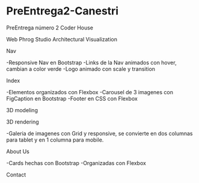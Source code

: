 # PreEntrega2-Canestri
PreEntrega número 2 Coder House

Web Phrog Studio Architectural Visualization

Nav

-Responsive Nav en Bootstrap
-Links de la Nav animados con hover, cambian a color verde
-Logo animado con scale y transition

Index

-Elementos organizados con Flexbox
-Carousel de 3 imagenes con FigCaption en Bootstrap
-Footer en CSS con Flexbox

3D modeling

3D rendering

-Galeria de imagenes con Grid y responsive, se convierte en dos columnas para tablet y en 1 columna para mobile.

About Us

-Cards hechas con Bootstrap
-Organizadas con Flexbox

Contact
